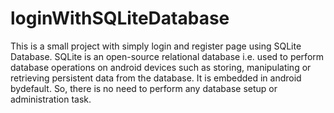 # loginWithSQLiteDatabase

This is a small project with simply login and register page using SQLite Database.
SQLite is an open-source relational database i.e. used to perform database operations on android devices such as storing, manipulating or retrieving persistent data from the database. It is embedded in android bydefault. So, there is no need to perform any database setup or administration task.
